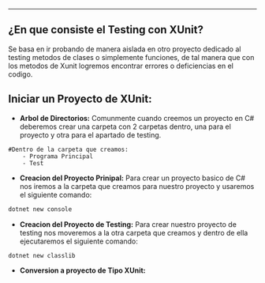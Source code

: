 
---
## ¿En que consiste el Testing con XUnit?
Se basa en ir probando de manera aislada en otro proyecto dedicado al testing metodos de clases o simplemente funciones, de tal manera  que con los metodos de Xunit logremos encontrar errores o deficiencias en el codigo.

## Iniciar un Proyecto de XUnit:

- **Arbol de Directorios:**
	 Comunmente cuando creemos un proyecto en C# deberemos crear una carpeta con 2 carpetas dentro, una para el proyecto y otra para el apartado de testing.
	 
```shell
#Dentro de la carpeta que creamos:
	- Programa Principal
	- Test
```

- **Creacion del Proyecto Prinipal:**
	 Para crear un proyecto basico de C#  nos iremos a la carpeta que creamos para nuestro proyecto y usaremos el siguiente comando:
	  
```bash
dotnet new console
```

- **Creacion del Proyecto de Testing:**
	 Para crear nuestro proyecto de testing nos moveremos a la otra carpeta que creamos y dentro de ella ejecutaremos el siguiente comando: 
	 
```bash
dotnet new classlib
```

- **Conversion a proyecto de Tipo XUnit:**







































